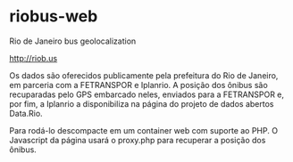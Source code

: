 riobus-web
==========

Rio de Janeiro bus geolocalization


http://riob.us

Os dados são oferecidos publicamente pela prefeitura do Rio de Janeiro, em parceria com a FETRANSPOR e Iplanrio. A posição dos ônibus são recuparadas pelo GPS embarcado neles, enviados para a FETRANSPOR e, por fim, a Iplanrio a disponibiliza na página do projeto de dados abertos Data.Rio.

Para rodá-lo descompacte em um container web com suporte ao PHP. O Javascript da página usará o proxy.php para recuperar a posição dos ônibus.
